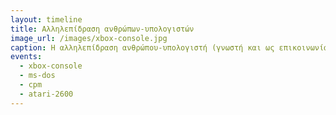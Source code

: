 ```yaml
---
layout: timeline
title: Αλληλεπίδραση ανθρώπων-υπολογιστών
image_url: /images/xbox-console.jpg
caption: Η αλληλεπίδραση ανθρώπου-υπολογιστή (γνωστή και ως επικοινωνία ανθρώπου-μηχανής) είναι το επιστημονικό πεδίο της πληροφορικής που μελετά την αλληλεπίδραση μεταξύ ανθρώπων (χρηστών) και υπολογιστών. Θεωρείται ως το σημείο τομής μεταξύ της πληροφορικής, της γνωστικής ψυχολογίας, της κοινωνικής ψυχολογίας, της γλωσσολογίας, του βιομηχανικού σχεδιασμού και ακόμα περισσότερων ίσως γνωστικών πεδίων.
events:
  - xbox-console
  - ms-dos
  - cpm
  - atari-2600
---
```


